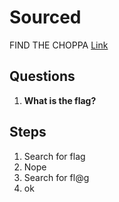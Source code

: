 # Sourced
FIND THE CHOPPA [Link](http://hats.team/webc/sourced/)


## Questions
1. **What is the flag?**

## Steps
1. Search for flag
2. Nope
3. Search for fl@g
4. ok
